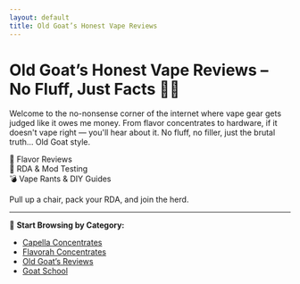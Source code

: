 ```yaml
---
layout: default
title: Old Goat’s Honest Vape Reviews
---
```


# Old Goat’s Honest Vape Reviews – No Fluff, Just Facts 🐐💨

Welcome to the no-nonsense corner of the internet where vape gear gets judged like it owes me money. From flavor concentrates to hardware, if it doesn't vape right — you'll hear about it. No fluff, no filler, just the brutal truth… Old Goat style.

👃 Flavor Reviews  
🔧 RDA & Mod Testing  
💣 Vape Rants & DIY Guides  

Pull up a chair, pack your RDA, and join the herd.

---

🧠 **Start Browsing by Category:**
- [Capella Concentrates](./capella.html)
- [Flavorah Concentrates](./flavorah.html)
- [Old Goat’s Reviews](./reviews.html)
- [Goat School](./goat-school.html)

